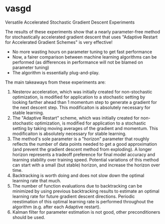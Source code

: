 # vasgd
Versatile Accelerated Stochastic Gradient Descent Experiments

The results of these experiments show that a nearly parameter-free method for stochastically accelerated gradient descent that uses "Adaptive Restart for Accelerated Gradient Schemes" is very effective!

- No more wasting hours on parameter tuning to get fast performance
- Now, a fairer comparison between machine learning algorithms can be performed (as differences in performance will not be blamed on parameter tuning)
- The algorithm is essentially plug-and-play.
  
The main takeaways from these experiments are:

1) Nesterov acceleration, which was initially created for non-stochastic optimization, is modified for application to a stochastic setting by looking farther ahead than 1 momentum step to generate a gradient for the next descent step.  This modificaiton is absolutely necessary for stable learning.
2) The "Adaptive Restart" scheme, which was initially created for non-stochastic optimization, is modified for application to a stochastic setting by taking moving averages of the gradient and momentum. This modificaiton is absolutely necessary for stable learning.
3) The method's sole parameter is a "horizon" parameter that roughly reflects the number of data points needed to get a good approximation (and prevent the gradient descent method from exploding). A longer horizon represents a tradeoff preference for final model accuracy and learning stability over training speed. Potential variations of this method can start with a small (but stable) horizon, and increase the horizon over time.
4) Backtracking is worth doing and does not slow down the optimal learning rate that much.
5) The number of function evaluations due to backtracking can be minimized by using previous backtracking results to estimate an optimal learning rate for future gradient descent directions. Periodic reestimation of this optimal learning rate is performed throughout the algorithm (e.g. after each Adaptive restart).
6) Kalman filter for parameter estimation is not good, other preconditioners should be used.
   
